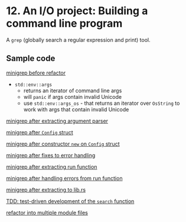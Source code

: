 # 12. An I/O project: Building a command line program

A `grep` (globally search a regular expression and print) tool.

## Sample code

[minigrep before refactor](./01-before-refactor/minigrep/)

- `std::env::args`
  - returns an iterator of command line args
  - will `panic` if args contain invalid Unicode
  - use `std::env::args_os` - that returns an iterator over `OsString` to work with args that contain invalid Unicode

[minigrep after extracting argument parser](./02-after-refactor/01-extract-arg-parser/minigrep/)

[minigrep after `Config` struct](./02-after-refactor/02-config-struct/minigrep/)

[minigrep after constructor `new` on `Config` struct](./02-after-refactor/03-config-struct-constructor/minigrep/)

[minigrep after fixes to error handling](./02-after-refactor/04-fix-error-handling/minigrep/)

[minigrep after extracting run function](./02-after-refactor/05-extract-to-run/)

[minigrep after handling errors from run function](./02-after-refactor/06-handle-run-errors/minigrep/)

[minigrep after extracting to lib.rs](./02-after-refactor/07-extract-to-lib-rs/minigrep/)

[TDD: test-driven development of the `search` function](./03-test-driven-development/01-single-lib-rs/minigrep/)

[refactor into multiple module files](./03-test-driven-development/02-multiple-module-files/minigrep/)
